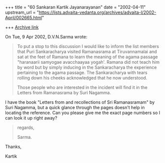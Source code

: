 +++
title = "60 Sankaran Kartik Jayanarayanan"
date = "2002-04-11"
upstream_url = "https://lists.advaita-vedanta.org/archives/advaita-l/2002-April/002665.html"

+++
[Archive link](https://lists.advaita-vedanta.org/archives/advaita-l/2002-April/002665.html)

On Tue, 9 Apr 2002, D.V.N.Sarma wrote:

> To put a stop to this discussion I would like to inform the list
> members that Puri Sankaracharya visited Ramanasrama at
> Tiruvannamalai and sat at the feet of Ramana to learn the
> meaning of the agama passage "haranaarii samyogae avacchaayaa
> yogah'. Ramana did not teach him by word but by simply inducing
> in the Sankaracharya the experience pertaining to the agama
> passage. The Sankaracharya with tears rolling down his cheeks
> acknowledged that he now understood.
>
> Those people who are interested in the incident will find it in the
> Letters from Ramanasrama by Suri Nagamma.
>

I have the book "Letters from and recollections of Sri Ramanasramam" by
Suri Nagamma, but a quick glance through the pages doesn't help in
locating the reference. Can you please give me the exact page numbers so I
can look it up right away?

> regards,
>
> Sarma.
>

Thanks,

Kartik

